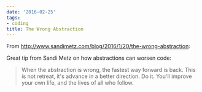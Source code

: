 ```yaml
---
date: '2016-02-25'
tags:
- coding
title: The Wrong Abstraction
---
```


From http://www.sandimetz.com/blog/2016/1/20/the-wrong-abstraction:

Great tip from Sandi Metz on how abstractions can worsen code:

>When the abstraction is wrong, the fastest way forward is back. This is not retreat, it's advance in a better direction. Do it. You'll improve your own life, and the lives of all who follow.
